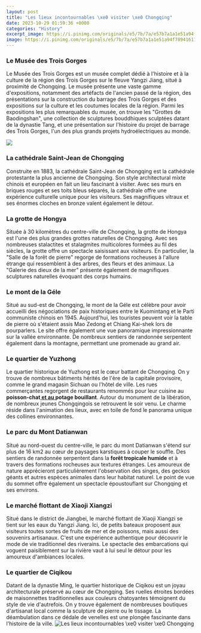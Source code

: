 ```yaml
---
layout: post
title: "Les lieux incontournables \xe0 visiter \xe0 Chongqing"
date: 2023-10-29 01:59:36 +0000
categories: "History"
excerpt_image: https://i.pinimg.com/originals/e5/7b/7a/e57b7a1a1e51a94f7894161165924558.png
image: https://i.pinimg.com/originals/e5/7b/7a/e57b7a1a1e51a94f7894161165924558.png
---
```


### Le Musée des Trois Gorges
Le Musée des Trois Gorges est un musée complet dédié à l'histoire et à la culture de la région des Trois Gorges sur le fleuve Yangzi Jiang, situé à proximité de Chongqing. Le musée présente une vaste gamme d'expositions, notamment des artéfacts de l'ancien passé de la région, des présentations sur la construction du barrage des Trois Gorges et des expositions sur la culture et les coutumes locales de la région. 
Parmi les expositions les plus remarquables du musée, on trouve les "Grottes de Baodingshan", une collection de sculptures bouddhiques sculptées datant de la dynastie Tang, et une présentation sur l'histoire du projet de barrage des Trois Gorges, l'un des plus grands projets hydroélectriques au monde.

![](http://www.malaysiaveo.com/wp-content/uploads/sites/11/2018/04/Lieux-incontournables-Malaisie-1014x487.jpg)
### La cathédrale Saint-Jean de Chongqing
Construite en 1883, la cathédrale Saint-Jean de Chongqing est la cathédrale protestante la plus ancienne de Chongqing. Son style architectural mixte chinois et européen en fait un lieu fascinant à visiter. Avec ses murs en briques rouges et ses toits bleus séparés, la cathédrale offre une expérience culturelle unique pour les visiteurs. Ses magnifiques vitraux et ses énormes cloches en bronze valent également le détour. 
### La grotte de Hongya
Située à 30 kilomètres du centre-ville de Chongqing, la grotte de Hongya est l'une des plus grandes grottes naturelles de Chongqing. Avec ses nombreuses stalactites et stalagmites multicolores formées au fil des siècles, la grotte offre un spectacle saisissant aux visiteurs. En particulier, la "Salle de la forêt de pierre" regorge de formations rocheuses à l'allure étrange qui ressemblent à des arbres, des fleurs et des animaux. La "Galerie des dieux de la mer" présente également de magnifiques sculptures naturelles évoquant des corps humains.
### Le mont de la Géle
Situé au sud-est de Chongqing, le mont de la Géle est célèbre pour avoir accueilli des négociations de paix historiques entre le Kuomintang et le Parti communiste chinois en 1945. Aujourd'hui, les touristes peuvent voir la table de pierre où s'étaient assis Mao Zedong et Chiang Kai-shek lors de pourparlers. Le site offre également une vue panoramique impressionnante sur la vallée environnante. De nombreux sentiers de randonnée serpentent également dans la montagne, permettant une promenade au grand air.
### Le quartier de Yuzhong 
Le quartier historique de Yuzhong est le cœur battant de Chongqing. On y trouve de nombreux bâtiments hérités de l'ère de la capitale provisoire, comme le grand magasin Sichuan ou l'hôtel de ville. Les rues commerçantes regorgent de restaurants renommés pour leur cuisine au **poisson-chat[ et au ](https://thetopnews.github.io/dynamic-one-on-one-showdowns/)potage bouillant**. Autour du monument de la libération, de nombreux jeunes Chongqingois se retrouvent le soir venu. Le charme réside dans l'animation des lieux, avec en toile de fond le panorama unique des collines environnantes.
### Le parc du Mont Datianwan
Situé au nord-ouest du centre-ville, le parc du mont Datianwan s'étend sur plus de 16 km2 au cœur de paysages karstiques à couper le souffle. Des sentiers de randonnée serpentent dans la **forêt tropicale humide** et à travers des formations rocheuses aux textures étranges. Les amoureux de nature apprécieront particulièrement l'observation des singes, des geckos géants et autres espèces animales dans leur habitat naturel. Le point de vue du sommet offre également un spectacle époustouflant sur Chongqing et ses environs.
### Le marché flottant de Xiaoji Xiangzi 
Situé dans le district de Jiangbei, le marché flottant de Xiaoji Xiangzi se tient sur les eaux du Yangzi Jiang. Ici, de petits bateaux proposent aux visiteurs toutes sortes de fruits de mer et de poissons, mais aussi des souvenirs artisanaux. C'est une expérience authentique pour découvrir le mode de vie traditionnel des riverains. Le spectacle des embarcations qui voguent paisiblement sur la rivière vaut à lui seul le détour pour les amoureux d'ambiances locales.
### Le quartier de Ciqikou
Datant de la dynastie Ming, le quartier historique de Ciqikou est un joyau architecturale préservé au cœur de Chongqing. Ses ruelles étroites bordées de maisonnettes traditionnelles aux couleurs chatoyantes témoignent du style de vie d'autrefois. On y trouve également de nombreuses boutiques d'artisanat local comme la sculpture de pierre ou le tissage. La déambulation dans ce dédale de venelles est une plongée fascinante dans l'histoire de la ville.
![Les lieux incontournables \xe0 visiter \xe0 Chongqing](https://i.pinimg.com/originals/e5/7b/7a/e57b7a1a1e51a94f7894161165924558.png)
